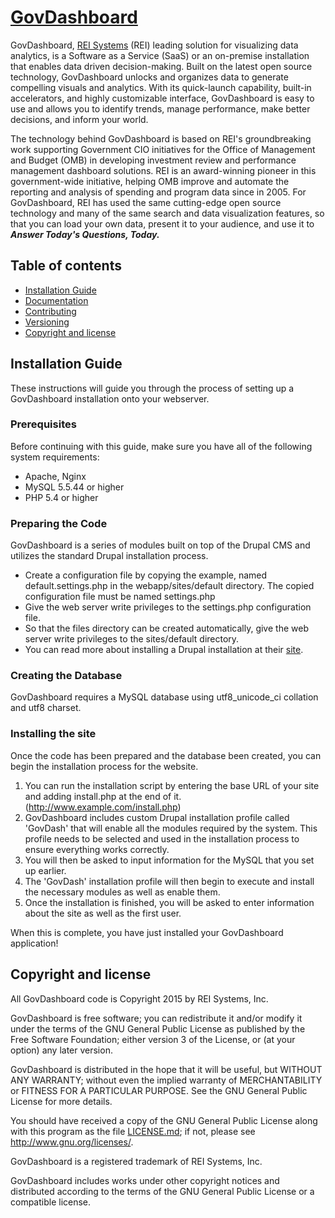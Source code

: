 # [GovDashboard](http://govdashboard.com)

GovDashboard, [REI Systems](http://reisystems.com) (REI) leading solution for visualizing data analytics, is a Software as a Service (SaaS) or an on-premise installation that enables data driven decision-making. Built on the latest open source technology, GovDashboard unlocks and organizes data to generate compelling visuals and analytics. With its quick-launch capability, built-in accelerators, and highly customizable interface, GovDashboard is easy to use and allows you to identify trends, manage performance, make better decisions, and inform your world.

The technology behind GovDashboard is based on REI's groundbreaking work supporting Government CIO initiatives for the Office of Management and Budget (OMB) in developing investment review and performance management dashboard solutions. REI is an award-winning pioneer in this government-wide initiative, helping OMB improve and automate the reporting and analysis of spending and program data since in 2005. For GovDashboard, REI has used the same cutting-edge open source technology and many of the same search and data visualization features, so that you can load your own data, present it to your audience, and use it to **_Answer Today's Questions, Today._**

## Table of contents

* [Installation Guide](#installation-guide)
* [Documentation](#documentation)
* [Contributing](#contributing)
* [Versioning](#versioning)
* [Copyright and license](#copyright-and-license)

## Installation Guide
These instructions will guide you through the process of setting up a
GovDashboard installation onto your webserver.

### Prerequisites

Before continuing with this guide, make sure you have all of the following system requirements:

* Apache, Nginx
* MySQL 5.5.44 or higher
* PHP 5.4 or higher

### Preparing the Code

GovDashboard is a series of modules built on top of the Drupal CMS and utilizes the standard Drupal installation process. 

* Create a configuration file by copying the example, named default.settings.php in the webapp/sites/default
directory. The copied configuration file must be named settings.php
* Give the web server write privileges to the settings.php configuration file.
* So that the files directory can be created automatically, give the web server write privileges to the
sites/default directory.
* You can read more about installing a Drupal installation at their [site](https://www.drupal.org/documentation/install).

### Creating the Database

GovDashboard requires a MySQL database using utf8_unicode_ci collation and utf8 charset.

### Installing the site

Once the code has been prepared and the database been created, you can begin the installation process for the website.

1. You can run the installation script by entering the base URL of your site and adding install.php at the end of it. (http://www.example.com/install.php)
2. GovDashboard includes custom Drupal installation profile called 'GovDash' that will enable all the modules required by the system. This profile needs to be selected and used in the installation process to ensure everything works correctly.
3. You will then be asked to input information for the MySQL that you set up earlier.
4. The 'GovDash' installation profile will then begin to execute and install the necessary modules as well as enable them.
5. Once the installation is finished, you will be asked to enter information about the site as well as the first user.

When this is complete, you have just installed your GovDashboard application!

## Copyright and license

All GovDashboard code is Copyright 2015 by REI Systems, Inc.

GovDashboard is free software; you can redistribute it and/or modify it under the terms of the GNU General Public License as published by the Free Software Foundation; either version 3 of the License, or (at your option) any later version.

GovDashboard is distributed in the hope that it will be useful, but WITHOUT ANY WARRANTY; without even the implied warranty of MERCHANTABILITY or FITNESS FOR A PARTICULAR PURPOSE. See the GNU General Public License for more details.

You should have received a copy of the GNU General Public License along with this program as the file [LICENSE.md](LICENSE.md); if not, please see http://www.gnu.org/licenses/.

GovDashboard is a registered trademark of REI Systems, Inc.

GovDashboard includes works under other copyright notices and distributed according to the terms of the GNU General Public License or a compatible license.